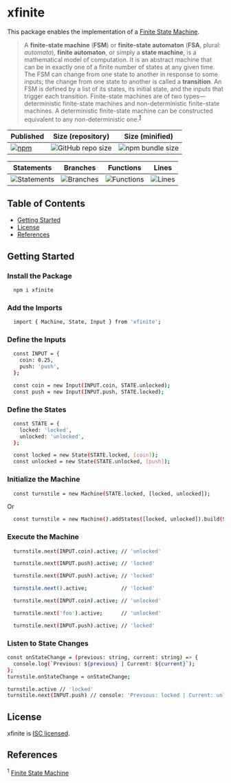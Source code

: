 # xfinite

This package enables the implementation of a [Finite State Machine](https://en.wikipedia.org/wiki/Finite-state_machine).

> A **finite-state machine** (**FSM**) or **finite-state automaton** (**FSA**, plural: _automata_), **finite automaton**, or simply a **state machine**, is a mathematical model of computation. It is an abstract machine that can be in exactly one of a finite number of states at any given time. The FSM can change from one state to another in response to some inputs; the change from one state to another is called a **transition**. An FSM is defined by a list of its states, its initial state, and the inputs that trigger each transition. Finite-state machines are of two types—deterministic finite-state machines and non-deterministic finite-state machines. A deterministic finite-state machine can be constructed equivalent to any non-deterministic one.<sup>[1](#wiki)</sup>

| Published                                                                                                      | Size (repository)                                                                 | Size (minified)                                                                   |
| -------------------------------------------------------------------------------------------------------------- | --------------------------------------------------------------------------------- | --------------------------------------------------------------------------------- |
| <a href="https://www.npmjs.com/package/xfinite"><img alt="npm" src="https://img.shields.io/npm/v/xfinite"></a> | ![GitHub repo size](https://img.shields.io/github/repo-size/zachnewburgh/xfinite) | <img alt="npm bundle size" src="https://img.shields.io/bundlephobia/min/xfinite"> |

| Statements                                                                  | Branches                                                                  | Functions                                                                  | Lines                                                                  |
| --------------------------------------------------------------------------- | ------------------------------------------------------------------------- | -------------------------------------------------------------------------- | ---------------------------------------------------------------------- |
| ![Statements](https://img.shields.io/badge/Coverage-100%25-brightgreen.svg) | ![Branches](https://img.shields.io/badge/Coverage-100%25-brightgreen.svg) | ![Functions](https://img.shields.io/badge/Coverage-100%25-brightgreen.svg) | ![Lines](https://img.shields.io/badge/Coverage-100%25-brightgreen.svg) |

## Table of Contents

- [Getting Started](#getting-started)
- [License](#license)
- [References](#references)

## Getting Started

### Install the Package

```bash
  npm i xfinite
```

### Add the Imports

```bash
  import { Machine, State, Input } from 'xfinite';
```

### Define the Inputs

```bash
  const INPUT = {
    coin: 0.25,
    push: 'push',
  };

  const coin = new Input(INPUT.coin, STATE.unlocked);
  const push = new Input(INPUT.push, STATE.locked);
```

### Define the States

```bash
  const STATE = {
    locked: 'locked',
    unlocked: 'unlocked',
  };

  const locked = new State(STATE.locked, [coin]);
  const unlocked = new State(STATE.unlocked, [push]);
```

### Initialize the Machine

```bash
  const turnstile = new Machine(STATE.locked, [locked, unlocked]);
```

Or

```bash
  const turnstile = new Machine().addStates([locked, unlocked]).build(STATE.locked);
```

### Execute the Machine

```bash
  turnstile.next(INPUT.coin).active; // 'unlocked'

  turnstile.next(INPUT.push).active; // 'locked'

  turnstile.next(INPUT.push).active; // 'locked'

  turnstile.next().active;           // 'locked'

  turnstile.next(INPUT.coin).active; // 'unlocked'

  turnstile.next('foo').active;      // 'unlocked'

  turnstile.next(INPUT.push).active; // 'locked'
```

### Listen to State Changes

```bash
const onStateChange = (previous: string, current: string) => {
  console.log(`Previous: ${previous} | Current: ${current}`);
};
turnstile.onStateChange = onStateChange;

turnstile.active // 'locked'
turnstile.next(INPUT.push) // console: 'Previous: locked | Current: unlocked'
```

## License

xfinite is [ISC licensed](./LICENSE).

## References

<a name="wiki"><sup>1</sup></a> [Finite State Machine](https://en.wikipedia.org/wiki/Finite-state_machine)
